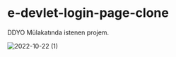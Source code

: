 # e-devlet-login-page-clone
DDYO Mülakatında istenen projem. 


                                       

<img>![2022-10-22 (1)](https://user-images.githubusercontent.com/95767424/197341874-7e7d4018-90a7-4fea-bb07-a41243f7f7f6.png)


  
